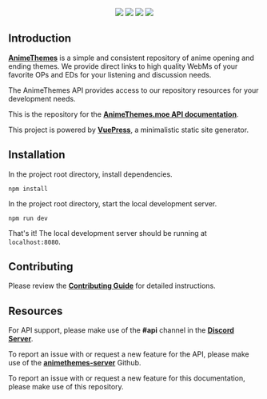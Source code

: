 <p align="center">
<a href="https://discordapp.com/invite/m9zbVyQ"><img src="https://img.shields.io/discord/354388306580078594.svg?label=&logo=discord&logoColor=ffffff&color=7389D8&labelColor=6A7EC2"></a>
<a href="https://github.com/AnimeThemes/animethemes-server/blob/wiki/LICENSE"><img src="https://img.shields.io/github/license/AnimeThemes/animethemes-server"></a>
<a href="https://reddit.com/r/AnimeThemes"><img src="https://img.shields.io/reddit/subreddit-subscribers/AnimeThemes?style=social"></a>
<a href="https://twitter.com/AnimeThemesMoe"><img src="https://img.shields.io/twitter/follow/AnimeThemesMoe?style=social"></a>
</p>

## Introduction

[**AnimeThemes**](https://animethemes.moe/) is a simple and consistent repository of anime opening and ending themes. We provide direct links to high quality WebMs of your favorite OPs and EDs for your listening and discussion needs.

The AnimeThemes API provides access to our repository resources for your development needs.

This is the repository for the [**AnimeThemes.moe API documentation**](https://staging.animethemes.moe/api/docs/).

This project is powered by [**VuePress**](https://vuepress.vuejs.org/), a minimalistic static site generator.

## Installation

In the project root directory, install dependencies.

`npm install`

In the project root directory, start the local development server.

`npm run dev`

That's it! The local development server should be running at `localhost:8080`.

## Contributing

Please review the [**Contributing Guide**](https://github.com/AnimeThemes/animethemes-api-docs/blob/main/.github/CONTRIBUTING.md) for detailed instructions.

## Resources

For API support, please make use of the **#api** channel in the [**Discord Server**](https://discordapp.com/invite/m9zbVyQ).

To report an issue with or request a new feature for the API, please make use of the [**animethemes-server**](https://github.com/AnimeThemes/animethemes-server) Github.

To report an issue with or request a new feature for this documentation, please make use of this repository.